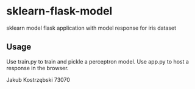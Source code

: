 # sklearn-flask-model
sklearn model flask application with model response for iris dataset

## Usage
Use train.py to train and pickle a perceptron model.
Use app.py to host a response in the browser.

Jakub Kostrzębski 73070